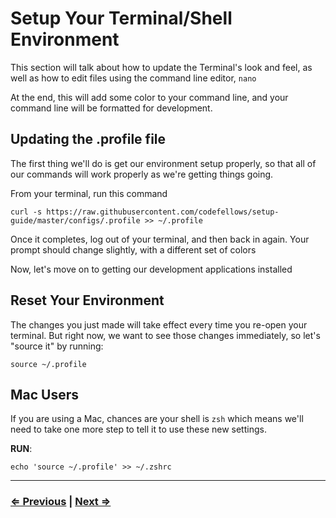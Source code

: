 # Setup Your Terminal/Shell Environment

This section will talk about how to update the Terminal's look and feel, as well as how to edit files using the command line editor, `nano`

At the end, this will add some color to your command line, and your command line will be formatted for development.

## Updating the .profile file

The first thing we'll do is get our environment setup properly, so that all of our commands will work properly as we're getting things going.

From your terminal, run this command

`curl -s https://raw.githubusercontent.com/codefellows/setup-guide/master/configs/.profile >> ~/.profile`

Once it completes, log out of your terminal, and then back in again. Your prompt should change slightly, with a different set of colors

Now, let's move on to getting our development applications installed

## Reset Your Environment

The changes you just made will take effect every time you re-open your terminal. But right now, we want to see those changes immediately, so let's "source it" by running:

`source ~/.profile`

## Mac Users

If you are using a Mac, chances are your shell is `zsh` which means we'll need to take one more step to tell it to use these new settings.

**RUN**:

`echo 'source ~/.profile' >> ~/.zshrc`

---

### [⇐ Previous](./README.md) | [Next ⇒](./2-apt.md)
